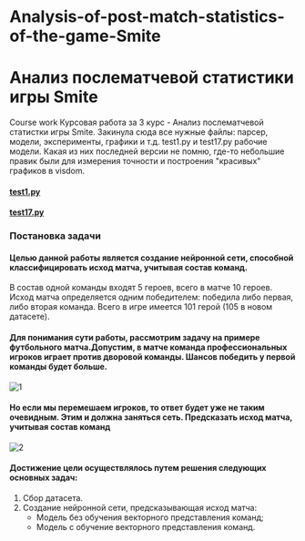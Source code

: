 # Analysis-of-post-match-statistics-of-the-game-Smite
# Анализ послематчевой статистики игры Smite
Course work
Курсовая работа за 3 курс - Анализ послематчевой статистки игры Smite. 
Закинула сюда все нужные файлы: парсер, модели, эксперименты, графики и т.д.
test1.py и test17.py рабочие модели. Какая из них последней версии не помню, где-то небольшие правик были для измерения точности и построения "красивых" графиков в visdom.

#### [test1.py](https://github.com/Ufipoo/Analysis-of-post-match-statistics-of-the-game-Smite/blob/master/test1.py)
#### [test17.py](https://github.com/Ufipoo/Analysis-of-post-match-statistics-of-the-game-Smite/blob/master/test17.py)

### Постановка задачи
#### Целью данной работы является создание нейронной сети, способной классифицировать исход матча, учитывая состав команд. 
В состав одной команды входят 5 героев, всего в матче 10 героев.
Исход матча определяется одним победителем: победила либо первая, либо вторая команда.
Всего в игре имеется 101 герой (105 в новом датасете).
#### Для понимания сути работы, рассмотрим задачу на примере футбольного матча.Допустим, в матче команда профессиональных игроков играет против дворовой команды. Шансов победить у первой команды будет больше. 
![1](https://i.imgur.com/XGSQpJ8.jpg)
#### Но если мы перемешаем игроков, то ответ будет уже не таким очевидным. Этим и должна заняться сеть. Предсказать исход матча, учитывая состав команд
![2](https://i.imgur.com/PbZ0BYN.jpg)
#### Достижение цели осуществлялось путем решения следующих основных задач:
1. Сбор датасета.
2. Создание нейронной сети, предсказывающая исход матча:
   * Модель без обучения векторного представления команд;
   * Модель с обучение векторного представления команд.
